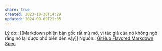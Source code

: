 ```yaml
---
share: true
created: 2023-10-30T14:29
updated: 2024-09-09T21:05
---
```

Lý do:: [[Markdown phiên bản gốc rất mù mờ, vì tác giả của nó không ngờ rằng nó lại được phổ biến đến vậy]]
Nguồn:: [GitHub Flavored Markdown Spec](https://github.github.com/gfm/#why-is-a-spec-needed-) 